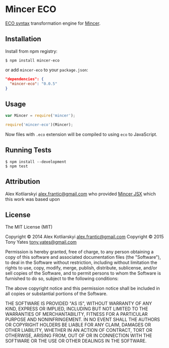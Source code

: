 # Mincer ECO

[ECO syntax](https://github.com/sstephenson/eco) transformation engine for [Mincer](https://github.com/nodeca/mincer).

## Installation

Install from npm registry:

```
$ npm install mincer-eco
```

or add `mincer-eco` to your `package.json`:

```json
"dependencies": {
  "mincer-eco": "0.0.5"
}
```


## Usage

```js
var Mincer = require('mincer');

require('mincer-eco')(Mincer);
```

Now files with `.eco` extension will be compiled to using `eco` to JavaScript.


## Running Tests

```
$ npm install --development
$ npm test
```

## Attribution 

Alex Kotliarskyi <alex.frantic@gmail.com> who provided [Mincer JSX](https://github.com/frantic/mincer-jsx) which this work was based upon

## License

The MIT License (MIT)

Copyright © 2014 Alex Kotliarskyi alex.frantic@gmail.com
Copyright © 2015 Tony Yates <tony.yates@gmail.com>

Permission is hereby granted, free of charge, to any person obtaining a copy
of this software and associated documentation files (the "Software"), to deal
in the Software without restriction, including without limitation the rights
to use, copy, modify, merge, publish, distribute, sublicense, and/or sell
copies of the Software, and to permit persons to whom the Software is
furnished to do so, subject to the following conditions:

The above copyright notice and this permission notice shall be included in
all copies or substantial portions of the Software.

THE SOFTWARE IS PROVIDED "AS IS", WITHOUT WARRANTY OF ANY KIND, EXPRESS OR
IMPLIED, INCLUDING BUT NOT LIMITED TO THE WARRANTIES OF MERCHANTABILITY,
FITNESS FOR A PARTICULAR PURPOSE AND NONINFRINGEMENT. IN NO EVENT SHALL THE
AUTHORS OR COPYRIGHT HOLDERS BE LIABLE FOR ANY CLAIM, DAMAGES OR OTHER
LIABILITY, WHETHER IN AN ACTION OF CONTRACT, TORT OR OTHERWISE, ARISING FROM,
OUT OF OR IN CONNECTION WITH THE SOFTWARE OR THE USE OR OTHER DEALINGS IN
THE SOFTWARE.